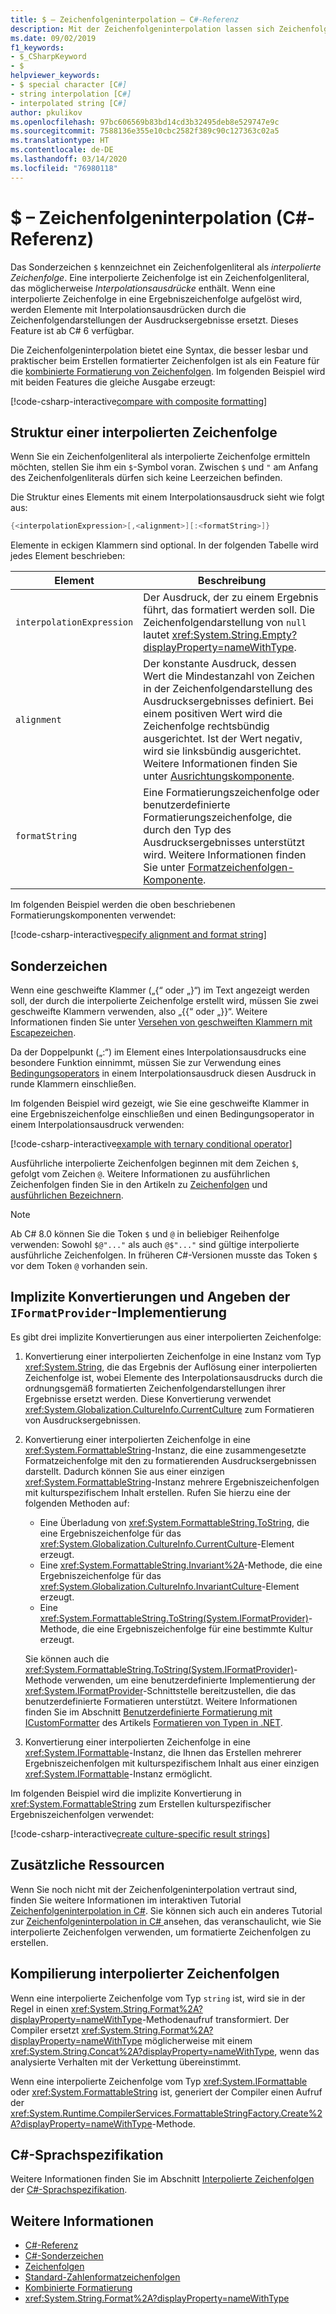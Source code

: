 ```yaml
---
title: $ – Zeichenfolgeninterpolation – C#-Referenz
description: Mit der Zeichenfolgeninterpolation lassen sich Zeichenfolgenausgaben durch eine Syntax formatieren, die besser lesbar und praktischer ist als bei der herkömmlichen zusammengesetzten Formatierung von Zeichenfolgen.
ms.date: 09/02/2019
f1_keywords:
- $_CSharpKeyword
- $
helpviewer_keywords:
- $ special character [C#]
- string interpolation [C#]
- interpolated string [C#]
author: pkulikov
ms.openlocfilehash: 97bc606569b83bd14cd3b32495deb8e529747e9c
ms.sourcegitcommit: 7588136e355e10cbc2582f389c90c127363c02a5
ms.translationtype: HT
ms.contentlocale: de-DE
ms.lasthandoff: 03/14/2020
ms.locfileid: "76980118"
---
```

# <a name="---string-interpolation-c-reference"></a>$ – Zeichenfolgeninterpolation (C#-Referenz)

Das Sonderzeichen `$` kennzeichnet ein Zeichenfolgenliteral als *interpolierte Zeichenfolge*. Eine interpolierte Zeichenfolge ist ein Zeichenfolgenliteral, das möglicherweise *Interpolationsausdrücke* enthält. Wenn eine interpolierte Zeichenfolge in eine Ergebniszeichenfolge aufgelöst wird, werden Elemente mit Interpolationsausdrücken durch die Zeichenfolgendarstellungen der Ausdrucksergebnisse ersetzt. Dieses Feature ist ab C# 6 verfügbar.

Die Zeichenfolgeninterpolation bietet eine Syntax, die besser lesbar und praktischer beim Erstellen formatierter Zeichenfolgen ist als ein Feature für die [kombinierte Formatierung von Zeichenfolgen](../../../standard/base-types/composite-formatting.md). Im folgenden Beispiel wird mit beiden Features die gleiche Ausgabe erzeugt:

[!code-csharp-interactive[compare with composite formatting](~/samples/snippets/csharp/language-reference/tokens/string-interpolation.cs#1)]

## <a name="structure-of-an-interpolated-string"></a>Struktur einer interpolierten Zeichenfolge

Wenn Sie ein Zeichenfolgenliteral als interpolierte Zeichenfolge ermitteln möchten, stellen Sie ihm ein `$`-Symbol voran. Zwischen `$` und `"` am Anfang des Zeichenfolgenliterals dürfen sich keine Leerzeichen befinden.

Die Struktur eines Elements mit einem Interpolationsausdruck sieht wie folgt aus:

```csharp
{<interpolationExpression>[,<alignment>][:<formatString>]}
```

Elemente in eckigen Klammern sind optional. In der folgenden Tabelle wird jedes Element beschrieben:

|Element|Beschreibung|
|-------------|-----------------|
|`interpolationExpression`|Der Ausdruck, der zu einem Ergebnis führt, das formatiert werden soll. Die Zeichenfolgendarstellung von `null` lautet <xref:System.String.Empty?displayProperty=nameWithType>.|
|`alignment`|Der konstante Ausdruck, dessen Wert die Mindestanzahl von Zeichen in der Zeichenfolgendarstellung des Ausdrucksergebnisses definiert. Bei einem positiven Wert wird die Zeichenfolge rechtsbündig ausgerichtet. Ist der Wert negativ, wird sie linksbündig ausgerichtet. Weitere Informationen finden Sie unter [Ausrichtungskomponente](../../../standard/base-types/composite-formatting.md#alignment-component).|
|`formatString`|Eine Formatierungszeichenfolge oder benutzerdefinierte Formatierungszeichenfolge, die durch den Typ des Ausdrucksergebnisses unterstützt wird. Weitere Informationen finden Sie unter [Formatzeichenfolgen-Komponente](../../../standard/base-types/composite-formatting.md#format-string-component).|

Im folgenden Beispiel werden die oben beschriebenen Formatierungskomponenten verwendet:

[!code-csharp-interactive[specify alignment and format string](~/samples/snippets/csharp/language-reference/tokens/string-interpolation.cs#2)]

## <a name="special-characters"></a>Sonderzeichen

Wenn eine geschweifte Klammer („{“ oder „}“) im Text angezeigt werden soll, der durch die interpolierte Zeichenfolge erstellt wird, müssen Sie zwei geschweifte Klammern verwenden, also „{{“ oder „}}“. Weitere Informationen finden Sie unter [Versehen von geschweiften Klammern mit Escapezeichen](../../../standard/base-types/composite-formatting.md#escaping-braces).

Da der Doppelpunkt („:“) im Element eines Interpolationsausdrucks eine besondere Funktion einnimmt, müssen Sie zur Verwendung eines [Bedingungsoperators](../operators/conditional-operator.md) in einem Interpolationsausdruck diesen Ausdruck in runde Klammern einschließen.

Im folgenden Beispiel wird gezeigt, wie Sie eine geschweifte Klammer in eine Ergebniszeichenfolge einschließen und einen Bedingungsoperator in einem Interpolationsausdruck verwenden:

[!code-csharp-interactive[example with ternary conditional operator](~/samples/snippets/csharp/language-reference/tokens/string-interpolation.cs#3)]

Ausführliche interpolierte Zeichenfolgen beginnen mit dem Zeichen `$`, gefolgt vom Zeichen `@`. Weitere Informationen zu ausführlichen Zeichenfolgen finden Sie in den Artikeln zu [Zeichenfolgen](../builtin-types/reference-types.md) und [ausführlichen Bezeichnern](verbatim.md).

> [!NOTE]
> Ab C# 8.0 können Sie die Token `$` und `@` in beliebiger Reihenfolge verwenden: Sowohl `$@"..."` als auch `@$"..."` sind gültige interpolierte ausführliche Zeichenfolgen. In früheren C#-Versionen musste das Token `$` vor dem Token `@` vorhanden sein.

## <a name="implicit-conversions-and-how-to-specify-iformatprovider-implementation"></a>Implizite Konvertierungen und Angeben der `IFormatProvider`-Implementierung

Es gibt drei implizite Konvertierungen aus einer interpolierten Zeichenfolge:

1. Konvertierung einer interpolierten Zeichenfolge in eine Instanz vom Typ <xref:System.String>, die das Ergebnis der Auflösung einer interpolierten Zeichenfolge ist, wobei Elemente des Interpolationsausdrucks durch die ordnungsgemäß formatierten Zeichenfolgendarstellungen ihrer Ergebnisse ersetzt werden. Diese Konvertierung verwendet <xref:System.Globalization.CultureInfo.CurrentCulture> zum Formatieren von Ausdrucksergebnissen.

1. Konvertierung einer interpolierten Zeichenfolge in eine <xref:System.FormattableString>-Instanz, die eine zusammengesetzte Formatzeichenfolge mit den zu formatierenden Ausdrucksergebnissen darstellt. Dadurch können Sie aus einer einzigen <xref:System.FormattableString>-Instanz mehrere Ergebniszeichenfolgen mit kulturspezifischem Inhalt erstellen. Rufen Sie hierzu eine der folgenden Methoden auf:

      - Eine Überladung von <xref:System.FormattableString.ToString>, die eine Ergebniszeichenfolge für das <xref:System.Globalization.CultureInfo.CurrentCulture>-Element erzeugt.
      - Eine <xref:System.FormattableString.Invariant%2A>-Methode, die eine Ergebniszeichenfolge für das <xref:System.Globalization.CultureInfo.InvariantCulture>-Element erzeugt.
      - Eine <xref:System.FormattableString.ToString(System.IFormatProvider)>-Methode, die eine Ergebniszeichenfolge für eine bestimmte Kultur erzeugt.

    Sie können auch die <xref:System.FormattableString.ToString(System.IFormatProvider)>-Methode verwenden, um eine benutzerdefinierte Implementierung der <xref:System.IFormatProvider>-Schnittstelle bereitzustellen, die das benutzerdefinierte Formatieren unterstützt. Weitere Informationen finden Sie im Abschnitt [Benutzerdefinierte Formatierung mit ICustomFormatter](../../../standard/base-types/formatting-types.md#custom-formatting-with-icustomformatter) des Artikels [Formatieren von Typen in .NET](../../../standard/base-types/formatting-types.md).

1. Konvertierung einer interpolierten Zeichenfolge in eine <xref:System.IFormattable>-Instanz, die Ihnen das Erstellen mehrerer Ergebniszeichenfolgen mit kulturspezifischem Inhalt aus einer einzigen <xref:System.IFormattable>-Instanz ermöglicht.

Im folgenden Beispiel wird die implizite Konvertierung in <xref:System.FormattableString> zum Erstellen kulturspezifischer Ergebniszeichenfolgen verwendet:

[!code-csharp-interactive[create culture-specific result strings](~/samples/snippets/csharp/language-reference/tokens/string-interpolation.cs#4)]

## <a name="additional-resources"></a>Zusätzliche Ressourcen

Wenn Sie noch nicht mit der Zeichenfolgeninterpolation vertraut sind, finden Sie weitere Informationen im interaktiven Tutorial [Zeichenfolgeninterpolation in C#](../../tutorials/exploration/interpolated-strings.yml). Sie können sich auch ein anderes Tutorial zur [Zeichenfolgeninterpolation in C# ](../../tutorials/string-interpolation.md) ansehen, das veranschaulicht, wie Sie interpolierte Zeichenfolgen verwenden, um formatierte Zeichenfolgen zu erstellen.

## <a name="compilation-of-interpolated-strings"></a>Kompilierung interpolierter Zeichenfolgen

Wenn eine interpolierte Zeichenfolge vom Typ `string` ist, wird sie in der Regel in einen <xref:System.String.Format%2A?displayProperty=nameWithType>-Methodenaufruf transformiert. Der Compiler ersetzt <xref:System.String.Format%2A?displayProperty=nameWithType> möglicherweise mit einem <xref:System.String.Concat%2A?displayProperty=nameWithType>, wenn das analysierte Verhalten mit der Verkettung übereinstimmt.

Wenn eine interpolierte Zeichenfolge vom Typ <xref:System.IFormattable> oder <xref:System.FormattableString> ist, generiert der Compiler einen Aufruf der <xref:System.Runtime.CompilerServices.FormattableStringFactory.Create%2A?displayProperty=nameWithType>-Methode.

## <a name="c-language-specification"></a>C#-Sprachspezifikation

Weitere Informationen finden Sie im Abschnitt [Interpolierte Zeichenfolgen](~/_csharplang/spec/expressions.md#interpolated-strings) der [C#-Sprachspezifikation](~/_csharplang/spec/introduction.md).

## <a name="see-also"></a>Weitere Informationen

- [C#-Referenz](../index.md)
- [C#-Sonderzeichen](index.md)
- [Zeichenfolgen](../../programming-guide/strings/index.md)
- [Standard-Zahlenformatzeichenfolgen](../../../standard/base-types/standard-numeric-format-strings.md)
- [Kombinierte Formatierung](../../../standard/base-types/composite-formatting.md)
- <xref:System.String.Format%2A?displayProperty=nameWithType>
